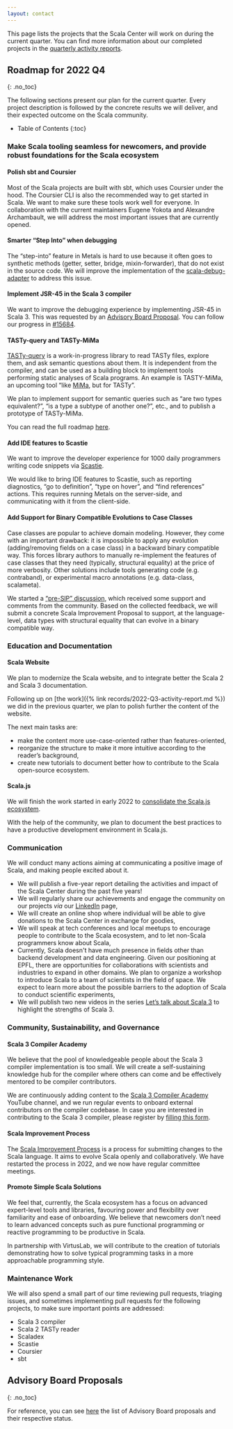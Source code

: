 ```yaml
---
layout: contact
---
```


This page lists the projects that the Scala Center will work on during
the current quarter. You can find more information about our completed
projects in the [quarterly activity reports](./records.html).

## Roadmap for 2022 Q4
{: .no_toc}

The following sections present our plan for the current quarter. Every 
project description is followed by the concrete results we will deliver, and 
their expected outcome on the Scala community.

* Table of Contents
{:toc}

### Make Scala tooling seamless for newcomers, and provide robust foundations for the Scala ecosystem

#### Polish sbt and Coursier

Most of the Scala projects are built with sbt, which uses Coursier under the hood.
The Coursier CLI is also the recommended way to get started in Scala. We want to make sure these tools
work well for everyone. In collaboration with the current maintainers Eugene Yokota and Alexandre Archambault, we will
address the most important issues that are currently opened.

#### Smarter “Step Into” when debugging

The “step-into” feature in Metals is hard to use because it often goes to
synthetic methods (getter, setter, bridge, mixin-forwarder), that do
not exist in the source code. We will improve the implementation of the
[scala-debug-adapter](https://github.com/scalacenter/scala-debug-adapter) to
address this issue.

#### Implement JSR-45 in the Scala 3 compiler

We want to improve the debugging experience by implementing JSR-45 in Scala 3. This was requested by an
[Advisory Board Proposal](https://github.com/scalacenter/advisoryboard/blob/main/proposals/022-jsr-45.md).
You can follow our progress in [#15684](https://github.com/lampepfl/dotty/pull/15684).

#### TASTy-query and TASTy-MiMa

[TASTy-query](https://github.com/scalacenter/tasty-query) is a work-in-progress
library to read TASTy files, explore them, and ask semantic questions about
them. It is independent from the compiler, and can be used as a building 
block to implement tools performing static analyses of Scala programs. An
example is TASTY-MiMa, an upcoming tool “like
[MiMa](https://github.com/lightbend/mima), but for TASTy”.

We plan to implement support for semantic queries such as “are two types 
equivalent?”, “is a type a subtype of another one?”, etc., and to publish a 
prototype of TASTy-MiMa.

You can read the full roadmap
[here](https://contributors.scala-lang.org/t/the-scala-centers-roadmap-for-tasty-query/5564).

#### Add IDE features to Scastie

We want to improve the developer experience for 1000 daily programmers writing code snippets
via [Scastie](https://scastie.scala-lang.org).

We would like to bring IDE features to Scastie, such as reporting diagnostics,
“go to definition”, “type on hover”, and “find references” actions. This requires
running Metals on the server-side, and communicating with it from the client-side.

#### Add Support for Binary Compatible Evolutions to Case Classes

Case classes are popular to achieve domain modeling. However, they 
come with an important drawback: it is impossible to apply any evolution 
(adding/removing fields on a case class) in a backward binary compatible way.
This forces library authors to manually re-implement the features of 
case classes that they need (typically, structural equality) at the price of 
more verbosity. Other solutions include tools generating code (e.g. 
contraband), or experimental macro annotations (e.g. data-class, scalameta).

We started a [“pre-SIP” discussion](https://contributors.scala-lang.org/t/pre-sip-structural-data-structures-that-can-evolve-in-a-binary-compatible-way/5684),
which received some support and comments from the community. Based on the collected
feedback, we will submit a concrete Scala Improvement Proposal to support, at
the language-level, data types with structural equality that can evolve in a
binary compatible way.

### Education and Documentation

#### Scala Website

We plan to modernize the Scala website, and to integrate better the Scala 2
and Scala 3 documentation.

Following up on [the work]({% link records/2022-Q3-activity-report.md %})
we did in the previous quarter, we plan to polish further the content of the
website.

The next main tasks are:

- make the content more use-case-oriented rather than features-oriented,
- reorganize the structure to make it more intuitive according to the reader’s background,
- create new tutorials to document better how to contribute to the Scala open-source
  ecosystem.

#### Scala.js

We will finish the work started in early 2022 to [consolidate the Scala.js
ecosystem](https://contributors.scala-lang.org/t/the-scala-centers-roadmap-for-a-unified-scala-js-ecosystem/5568).

With the help of the community, we plan to document the best practices to 
have a productive development environment in Scala.js.

### Communication

We will conduct many actions aiming at communicating a positive image of Scala,
and making people excited about it.

- We will publish a five-year report detailing the activities and impact of 
  the Scala Center during the past five years!
- We will regularly share our achievements and engage the community on our 
  projects _via_ our [LinkedIn](https://www.linkedin.com/company/scala-center/)
  page,
- We will create an online shop where individual will be able to give 
  donations to the Scala Center in exchange for goodies,
- We will speak at tech conferences and local meetups to encourage people to contribute to the 
  Scala ecosystem, and to let non-Scala programmers know about Scala,
- Currently, Scala doesn't have much presence in fields other than backend
  development and data engineering. Given our positioning at EPFL, there are
  opportunities for collaborations with scientists and industries to expand in
  other domains. We plan to organize a workshop to introduce Scala to a team
  of scientists in the field of space. We expect to learn more about the
  possible barriers to the adoption of Scala to conduct scientific experiments,
- We will publish two new videos in the series [Let’s talk about Scala
  3](https://www.youtube.com/playlist?list=PLTx-VKTe8yLxYQfX_eGHCxaTuWvvG28Ml)
  to highlight the strengths of Scala 3.

### Community, Sustainability, and Governance

#### Scala 3 Compiler Academy

We believe that the pool of knowledgeable people about the Scala 3 compiler 
implementation is too small. We will create a self-sustaining knowledge hub 
for the compiler where others can come and be effectively mentored to be 
compiler contributors.

We are continuously adding content to the
[Scala 3 Compiler Academy](https://www.youtube.com/channel/UCIH0OgqE54-KEvYDg4LRhKQ)
YouTube channel, and we run regular events to onboard external contributors on
the compiler codebase. In case you are interested in contributing to the Scala 3
compiler, please register by [filling this form](https://forms.gle/DfoSuHFm3T6MA3L59).

#### Scala Improvement Process

The [Scala Improvement Process](https://docs.scala-lang.org/sips/index.html) 
is a process for submitting changes to the Scala language. It aims to evolve 
Scala openly and collaboratively. We have restarted the process in 2022, and
we now have regular committee meetings.

#### Promote Simple Scala Solutions

We feel that, currently, the Scala ecosystem has a focus on advanced
expert-level tools and libraries, favouring power and flexibility over
familiarity and ease of onboarding. We believe that newcomers don’t need to
learn advanced concepts such as pure functional programming or reactive
programming to be productive in Scala.

In partnership with VirtusLab, we will contribute to the creation of tutorials
demonstrating how to solve typical programming tasks in a more approachable
programming style.

### Maintenance Work

We will also spend a small part of our time reviewing pull requests, 
triaging issues, and sometimes implementing pull requests for the following 
projects, to make sure important points are addressed:

- Scala 3 compiler
- Scala 2 TASTy reader
- Scaladex
- Scastie
- Coursier
- sbt

## Advisory Board Proposals
{: .no_toc}

For reference, you can see
[here](https://github.com/scalacenter/advisoryboard/tree/master/proposals)
the list of Advisory Board proposals and their respective status.
